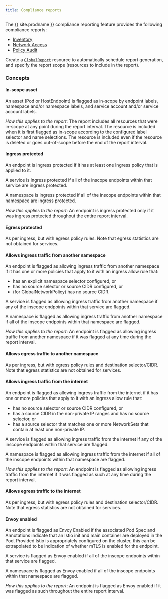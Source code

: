 ```yaml
---
title: Compliance reports
---
```


The {{ site.prodname }} compliance reporting feature provides the following compliance reports:
-  [Inventory](./inventory)
-  [Network Access](./network-access)
-  [Policy Audit](./policy-audit)

Create a [`GlobalReport`](../calicoctl/resources/globalreport) resource to automatically schedule report generation, and  specify the report scope (resources to include in the report).

### Concepts

#### In-scope asset

An asset (Pod or HostEndpoint) is flagged as in-scope by endpoint labels, namespace and/or namespace labels, and service 
account and/or service account labels.

_How this applies to the report_:
The report includes all resources that were in-scope at any point during the report interval. The resource is included
when it is first flagged as in-scope according to the configured label selector and name selections. The resource is
included even if the resource is deleted or goes out-of-scope before the end of the report interval.

#### Ingress protected

An endpoint is ingress protected if it has at least one Ingress policy that is applied to it.

A service is ingress protected if all of the inscope endpoints within that service are ingress protected.

A namespace is ingress protected if all of the inscope endpoints within that namespace are ingress protected.

_How this applies to the report_:
An endpoint is ingress protected only if it was ingress protected throughout the entire report interval.

#### Egress protected

As per ingress, but with egress policy rules. Note that egress statistics are not obtained for services.

#### Allows ingress traffic from another namespace

An endpoint is flagged as allowing ingress traffic from another namespace if it has one or more policies that apply to 
it with an ingress allow rule that:
-  has an explicit namespace selector configured, or
-  has no source selector or source CIDR configured, or
-  (for GlobalNetworkPolicy) has no source CIDR.

A service is flagged as allowing ingress traffic from another namespace if any of the inscope endpoints within that 
service are flagged.

A namespace is flagged as allowing ingress traffic from another namespace if all of the inscope endpoints within that 
namespace are flagged.

_How this applies to the report_:
An endpoint is flagged as allowing ingress traffic from another namespace if it was flagged at any time during the 
report interval.

#### Allows egress traffic to another namespace
As per ingress, but with egress policy rules and destination selector/CIDR. Note that egress statistics are not obtained
for services.

#### Allows ingress traffic from the internet
An endpoint is flagged as allowing ingress traffic from the internet if it has one or more policies that apply to it 
with an ingress allow rule that:
-  has no source selector or source CIDR configured, or
-  has a source CIDR in the non-private IP ranges and has no source selector, or
-  has a source selector that matches one or more NetworkSets that contain at least one non-private IP.

A service is flagged as allowing ingress traffic from the internet if any of the inscope endpoints within that service 
are flagged.

A namespace is flagged as allowing ingress traffic from the internet if all of the inscope endpoints within that 
namespace are flagged.

_How this applies to the report_:
An endpoint is flagged as allowing ingress traffic from the internet if it was flagged as such at any time during the 
report interval.

#### Allows egress traffic to the internet
As per ingress, but with egress policy rules and destination selector/CIDR. Note that egress statistics are not obtained
for services.

#### Envoy enabled
An endpoint is flagged as Envoy Enabled if the associated Pod Spec and Annotations indicate that an Istio init and main
container are deployed in the Pod. Provided Istio is appropriately configured on the cluster, this can be extrapolated
to be indication of whether mTLS is enabled for the endpoint.

A service is flagged as Envoy enabled if all of the inscope endpoints within that service are flagged.

A namespace is flagged as Envoy enabled if all of the inscope endpoints within that namespace are flagged.

_How this applies to the report_:
An endpoint is flagged as Envoy enabled if it was flagged as such throughout the entire report interval.
